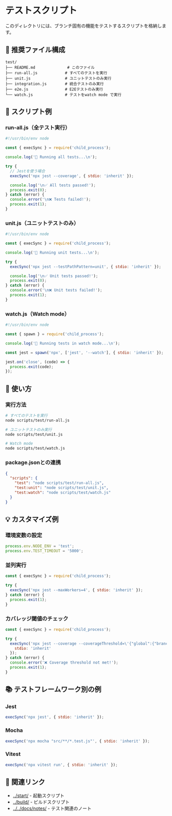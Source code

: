 # テストスクリプト

このディレクトリには、ブランチ固有の機能をテストするスクリプトを格納します。

## 📁 推奨ファイル構成

```
test/
├── README.md              # このファイル
├── run-all.js            # すべてのテストを実行
├── unit.js               # ユニットテストのみ実行
├── integration.js        # 統合テストのみ実行
├── e2e.js                # E2Eテストのみ実行
└── watch.js              # テストをwatch mode で実行
```

## 🎯 スクリプト例

### run-all.js（全テスト実行）

```javascript
#!/usr/bin/env node

const { execSync } = require('child_process');

console.log('🧪 Running all tests...\n');

try {
  // Jestを使う場合
  execSync('npx jest --coverage', { stdio: 'inherit' });

  console.log('\n✅ All tests passed!');
  process.exit(0);
} catch (error) {
  console.error('\n❌ Tests failed!');
  process.exit(1);
}
```

### unit.js（ユニットテストのみ）

```javascript
#!/usr/bin/env node

const { execSync } = require('child_process');

console.log('🧪 Running unit tests...\n');

try {
  execSync('npx jest --testPathPattern=unit', { stdio: 'inherit' });

  console.log('\n✅ Unit tests passed!');
  process.exit(0);
} catch (error) {
  console.error('\n❌ Unit tests failed!');
  process.exit(1);
}
```

### watch.js（Watch mode）

```javascript
#!/usr/bin/env node

const { spawn } = require('child_process');

console.log('👀 Running tests in watch mode...\n');

const jest = spawn('npx', ['jest', '--watch'], { stdio: 'inherit' });

jest.on('close', (code) => {
  process.exit(code);
});
```

## 🔧 使い方

### 実行方法

```bash
# すべてのテストを実行
node scripts/test/run-all.js

# ユニットテストのみ実行
node scripts/test/unit.js

# Watch mode
node scripts/test/watch.js
```

### package.jsonとの連携

```json
{
  "scripts": {
    "test": "node scripts/test/run-all.js",
    "test:unit": "node scripts/test/unit.js",
    "test:watch": "node scripts/test/watch.js"
  }
}
```

## 💡 カスタマイズ例

### 環境変数の設定

```javascript
process.env.NODE_ENV = 'test';
process.env.TEST_TIMEOUT = '5000';
```

### 並列実行

```javascript
const { execSync } = require('child_process');

try {
  execSync('npx jest --maxWorkers=4', { stdio: 'inherit' });
} catch (error) {
  process.exit(1);
}
```

### カバレッジ閾値のチェック

```javascript
const { execSync } = require('child_process');

try {
  execSync('npx jest --coverage --coverageThreshold=\'{"global":{"branches":80,"functions":80,"lines":80}}\'', {
    stdio: 'inherit'
  });
} catch (error) {
  console.error('❌ Coverage threshold not met!');
  process.exit(1);
}
```

## 📚 テストフレームワーク別の例

### Jest

```javascript
execSync('npx jest', { stdio: 'inherit' });
```

### Mocha

```javascript
execSync('npx mocha "src/**/*.test.js"', { stdio: 'inherit' });
```

### Vitest

```javascript
execSync('npx vitest run', { stdio: 'inherit' });
```

## 🔗 関連リンク

- [../start/](../start/) - 起動スクリプト
- [../build/](../build/) - ビルドスクリプト
- [../../docs/notes/](../../docs/notes/) - テスト関連のノート
